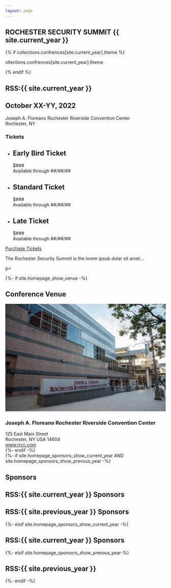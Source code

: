 ```yaml
---
layout: page
---
```


<!-- Slider Start -->
<section id="slider">
  <div class="container">
    <div class="row">
      <div class="col-md-12">
        <div class="block">
          <h1 class="animated fadeInUp text-center">ROCHESTER SECURITY SUMMIT {{ site.current_year }}</h1>
          {% if collections.confrences[site.current_year].theme %}<p class="animated fadeInUp text-center">ollections.confrences[site.current_year].theme</p>{% endif %}
        </div>
      </div>
    </div>
  </div>
</section>

<section id="conference">
	<div class="col-md-6">
		<h1>RSS:{{ site.current_year }}</h1>
		<h2>October XX-YY, 2022</h2>
		<p>Joseph A. Floreano Rochester Riverside Convention Center<br>
		Rochester, NY</p>
	</div>
	<aside id="tickets" class="col-md-6">
		<h1>Tickets</h1>
		<ul class="ticket-options">
		  <li>
		    <h2>Early Bird Ticket</h2>
		    <div class="price">$###</div>
            <div class="info">Available through ##/##/##</div>
          </li>
          <li>
          	<h2>Standard Ticket</h2>
            <div class="price">$###</div>
            <div class="info">Available through ##/##/##</div>
          </li>
          <li>
            <h2>Late Ticket</h2>
            <div class="price">$###</div>
            <div class="info">Available through ##/##/##</div>
          </li>
        </ul>
        <div class="text-center"><a class="btn btn-lg btn-prmary" href="#">Purchase Tickets</a></div>
    </aside>
</section>

<section id="about">
	<p>The Rochester Security Summit is the lorem ipsub dolar sit amet...</p>p>
</section>

{%- if site.homepage_show_venue -%}
<section id="location">
    <h2>Conference Venue</h2>
	<div class="col-md-6">
		<img src="images/ConventionCenter.jpg" alt="Exterior photo of the Joseph A. Floreano Rochester Riverside Convention Center including sign in front of building">
	</div>
	<div class="col-md-6 text-center">
		<h3>Joseph A. Floreano Rochester Riverside Convention Center</h3>
		<div>125 East Main Street<br> 
		Rochester, NY USA 14604</div>
		<div><a href="https://www.rrcc.com" target="_blank">www.rrcc.com</a></div>
	</div>
</section>
{%- endif -%}

<section id="sponsors">
	{%- if site.homepage_sponsors_show_current_year AND site.homepage_sponsors_show_prevous_year -%}
	<h1>Sponsors</h1>
	<h2 class="text-center">RSS:{{ site.current_year }} Sponsors</h2>
	<h2 class="text-center">RSS:{{ site.previous_year }} Sponsors</h2>
	{%- elsif site.homepage_sponsors_show_current_year -%}
	<h1>RSS:{{ site.current_year }} Sponsors</h1>
	{%- elsif site.homepage_sponsors_show_prevous_year-%}
	<h1>RSS:{{ site.previous_year }}</h1>
	{%- endif -%}
</section>

